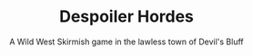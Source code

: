 ---
title: Despoiler Hordes
subtitle: A Wild West Skirmish game in the lawless town of Devil's Bluff
parent: "Realms of Arcanis: Legions"
parentlink: /legions/
---